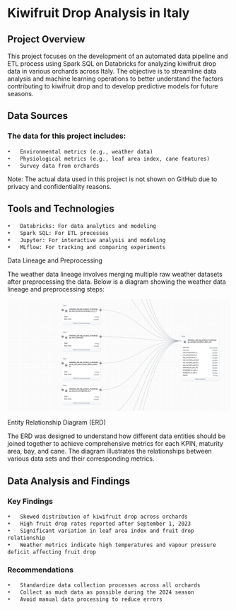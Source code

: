 # Kiwifruit Drop Analysis in Italy

## Project Overview

This project focuses on the development of an automated data pipeline and ETL process using Spark SQL on Databricks for analyzing kiwifruit drop data in various orchards across Italy. The objective is to streamline data analysis and machine learning operations to better understand the factors contributing to kiwifruit drop and to develop predictive models for future seasons.

## Data Sources

### The data for this project includes:

	•	Environmental metrics (e.g., weather data)
	•	Physiological metrics (e.g., leaf area index, cane features)
	•	Survey data from orchards

 Note: The actual data used in this project is not shown on GitHub due to privacy and confidentiality reasons.
 
## Tools and Technologies

	•	Databricks: For data analytics and modeling
	•	Spark SQL: For ETL processes
	•	Jupyter: For interactive analysis and modeling
	•	MLflow: For tracking and comparing experiments

Data Lineage and Preprocessing

The weather data lineage involves merging multiple raw weather datasets after preprocessing the data. Below is a diagram showing the weather data lineage and preprocessing steps:

![weather_data_lineage](img/weather_data_lineage.jpg)

Entity Relationship Diagram (ERD)

The ERD was designed to understand how different data entities should be joined together to achieve comprehensive metrics for each KPIN, maturity area, bay, and cane. The diagram illustrates the relationships between various data sets and their corresponding metrics.


## Data Analysis and Findings

### Key Findings

	•	Skewed distribution of kiwifruit drop across orchards
	•	High fruit drop rates reported after September 1, 2023
	•	Significant variation in leaf area index and fruit drop relationship
	•	Weather metrics indicate high temperatures and vapour pressure deficit affecting fruit drop

### Recommendations

	•	Standardize data collection processes across all orchards
	•	Collect as much data as possible during the 2024 season
	•	Avoid manual data processing to reduce errors
